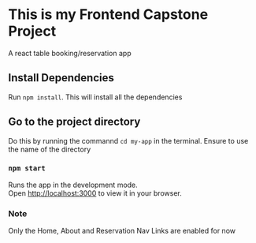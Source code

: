 # This is my Frontend Capstone Project
A react table booking/reservation app

## Install Dependencies

Run `npm install`. This will install all the dependencies

## Go to the project directory

Do this by running the commannd `cd my-app` in the terminal. Ensure to use the name of the directory

### `npm start`

Runs the app in the development mode.\
Open [http://localhost:3000](http://localhost:3000) to view it in your browser.

### Note 
Only the Home, About and Reservation Nav Links are enabled for now
